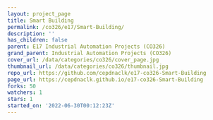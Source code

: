 ```yaml
---
layout: project_page
title: Smart Building
permalink: /co326/e17/Smart-Building/
description: ''
has_children: false
parent: E17 Industrial Automation Projects (CO326)
grand_parent: Industrial Automation Projects (CO326)
cover_url: /data/categories/co326/cover_page.jpg
thumbnail_url: /data/categories/co326/thumbnail.jpg
repo_url: https://github.com/cepdnaclk/e17-co326-Smart-Building
page_url: https://cepdnaclk.github.io/e17-co326-Smart-Building
forks: 50
watchers: 1
stars: 1
started_on: '2022-06-30T00:12:23Z'
---
```


